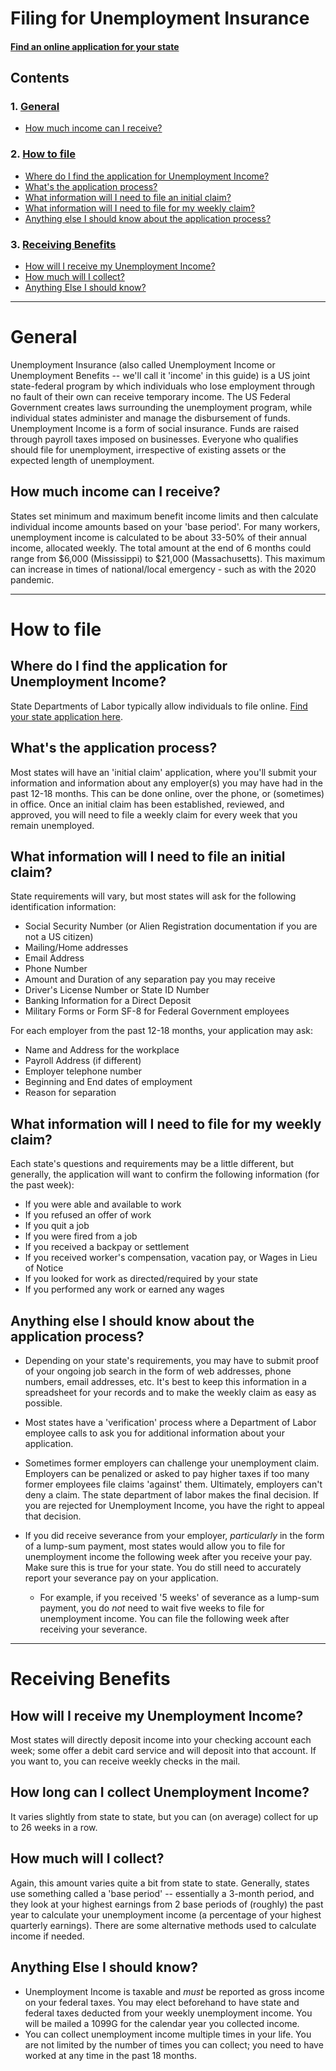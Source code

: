 # Filing for Unemployment Insurance

#### [Find an online application for your state](https://www.careeronestop.org/LocalHelp/UnemploymentBenefits/find-unemployment-benefits.aspx)

## Contents
### 1. [General](#general)
- [How much income can I receive?](#how-much-income-can-i-receive)

### 2. [How to file](#how-to-file)
- [Where do I find the application for Unemployment Income?](#where-do-i-find-the-application-for-unemployment-income)
- [What's the application process?](#whats-the-application-process)
- [What information will I need to file an initial claim?](#what-information-will-i-need-to-file-an-initial-claim)
- [What information will I need to file for my weekly claim?](#what-information-will-i-need-to-file-for-my-weekly-claim)
- [Anything else I should know about the application process?](#anything-else-i-should-know-about-the-application-process)

### 3. [Receiving Benefits](#receiving-benefits)
- [How will I receive my Unemployment Income?](#how-will-i-receive-my-unemployment-income)
- [How much will I collect?](#how-much-will-i-collect)
- [Anything Else I should know?](#anything-else-i-should-know)
  
---

# General

Unemployment Insurance (also called Unemployment Income or Unemployment Benefits --  we'll call it 'income' in this guide) is a US joint state-federal program by which individuals who lose employment through no fault of their own can receive temporary income. The US Federal Government creates laws surrounding the unemployment program, while individual states administer and manage the disbursement of funds. Unemployment Income is a form of social insurance. Funds are raised through payroll taxes imposed on businesses. Everyone who qualifies should file for unemployment, irrespective of existing assets or the expected length of unemployment.

## How much income can I receive?
States set minimum and maximum benefit income limits and then calculate individual income amounts based on your 'base period'. For many workers, unemployment income is calculated to be about 33-50% of their annual income, allocated weekly. The total amount at the end of 6 months could range from $6,000 (Mississippi) to $21,000 (Massachusetts). This maximum can increase in times of national/local emergency - such as with the 2020 pandemic.

---
# How to file

## Where do I find the application for Unemployment Income?

State Departments of Labor typically allow individuals to file online. [Find your state application here](https://www.careeronestop.org/LocalHelp/UnemploymentBenefits/find-unemployment-benefits.aspx). 

## What's the application process?

Most states will have an 'initial claim' application, where you'll submit your information and information about any employer(s) you may have had in the past 12-18 months. This can be done online, over the phone, or (sometimes) in office. Once an initial claim has been established, reviewed, and approved, you will need to file a weekly claim for every week that you remain unemployed.

## What information will I need to file an initial claim?

State requirements will vary, but most states will ask for the following identification information:

- Social Security Number (or Alien Registration documentation if you are not a US citizen)
- Mailing/Home addresses
- Email Address
- Phone Number
- Amount and Duration of any separation pay you may receive
- Driver's License Number or State ID Number
- Banking Information for a Direct Deposit
- Military Forms or Form SF-8 for Federal Government employees

For each employer from the past 12-18 months, your application may ask:

- Name and Address for the workplace
- Payroll Address (if different)
- Employer telephone number
- Beginning and End dates of employment
- Reason for separation

## What information will I need to file for my weekly claim?

Each state's questions and requirements may be a little different, but generally, the application will want to confirm the following information (for the past week):

- If you were able and available to work
- If you refused an offer of work
- If you quit a job
- If you were fired from a job
- If you received a backpay or settlement
- If you received worker's compensation, vacation pay, or Wages in Lieu of Notice
- If you looked for work as directed/required by your state
- If you performed any work or earned any wages

## Anything else I should know about the application process?

- Depending on your state's requirements, you may have to submit proof of your ongoing job search in the form of web addresses, phone numbers, email addresses, etc. It's best to keep this information in a spreadsheet for your records and to make the weekly claim as easy as possible.
  
- Most states have a 'verification' process where a Department of Labor employee calls to ask you for additional information about your application. 

- Sometimes former employers can challenge your unemployment claim. Employers can be penalized or asked to pay higher taxes if too many former employees file claims 'against' them. Ultimately, employers can't deny a claim. The state department of labor makes the final decision. If you are rejected for Unemployment Income, you have the right to appeal that decision.

- If you did receive severance from your employer, _particularly_ in the form of a lump-sum payment, most states would allow you to file for unemployment income the following week after you receive your pay. Make sure this is true for your state. You do still need to accurately report your severance pay on your application.

  -   For example, if you received '5 weeks' of severance as a lump-sum payment, you do _not_ need to wait five weeks to file for unemployment income. You can file the following week after receiving your severance.

---

# Receiving Benefits

## How will I receive my Unemployment Income?

Most states will directly deposit income into your checking account each week; some offer a debit card service and will deposit into that account. If you want to, you can receive weekly checks in the mail.

## How long can I collect Unemployment Income?

It varies slightly from state to state, but you can (on average) collect for up to 26 weeks in a row.

## How much will I collect?
Again, this amount varies quite a bit from state to state. Generally, states use something called a 'base period' -- essentially a 3-month period, and they look at your highest earnings from 2 base periods of (roughly) the past year to calculate your unemployment income (a percentage of your highest quarterly earnings). There are some alternative methods used to calculate income if needed.

## Anything Else I should know?

- Unemployment Income is taxable and _must_ be reported as gross income on your federal taxes. You may elect beforehand to have state and federal taxes deducted from your weekly unemployment income. You will be mailed a 1099G for the calendar year you collected income.
- You can collect unemployment income multiple times in your life. You are not limited by the number of times you can collect; you need to have worked at any time in the past 18 months. 
